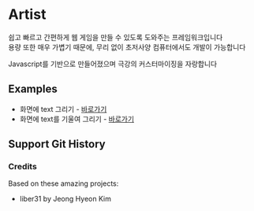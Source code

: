 # Artist

쉽고 빠르고 간편하게 웹 게임을 만들 수 있도록 도와주는 프레임워크입니다  
용량 또한 매우 가볍기 때문에, 무리 없이 초저사양 컴퓨터에서도 개발이 가능합니다

Javascript를 기반으로 만들어졌으며 극강의 커스터마이징을 자랑합니다

## Examples

- 화면에 text 그리기 - [바로가기](https://liber31.github.io/Artist/product/text.html)
- 화면에 text를 기울여 그리기 - [바로가기](https://liber31.github.io/Artist/product/wave.html)

## Support Git History

### Credits

Based on these amazing projects:

- liber31 by Jeong Hyeon Kim
